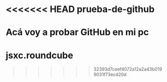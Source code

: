 <<<<<<< HEAD
prueba-de-github
================

Acá voy a probar GitHub en mi pc
=======
jsxc.roundcube
==============
>>>>>>> 32393d7ceef4072a12a2a43b0199031f73ecd20d
